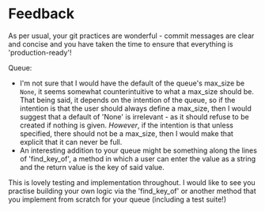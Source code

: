 # Feedback
As per usual, your git practices are wonderful - commit messages are clear and concise and you have taken the time to ensure that everything is 'production-ready'!

Queue:
- I'm not sure that I would have the default of the queue's max_size be `None`, it seems somewhat counterintuitive to what a max_size should be. That being said, it depends on the intention of the queue, so if the intention is that the user should always define a max_size, then I would suggest that a default of 'None' is irrelevant - as it should refuse to be created if nothing is given. _However_, if the intention is that unless specified, there should not be a max_size, then I would make that explicit that it can never be full.
- An interesting addition to your queue might be something along the lines of 'find_key_of', a method in which a user can enter the value as a string and the return value is the key of said value.

This is lovely testing and implementation throughout. I would like to see you practise building your own logic via the 'find_key_of' or another method that you implement from scratch for your queue (including a test suite!)
